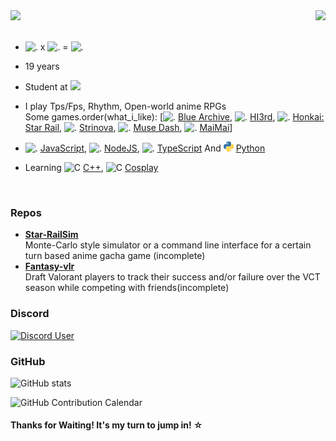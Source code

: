 <img src="https://i.imgur.com/453dqoR.png" width="auto"/>
<!-- <img src="https://i.imgur.com/hEwqxJC.png" width="200" align="right"/> -->
<img src="https://i.imgur.com/wj2Sgqd.jpeg" align="right" width="auto">
<br/>
<br/>


- <img src="https://i.imgur.com/0uMmOtD.png" alt='.' width=16/> x <img src="https://i.imgur.com/2veJXnM.png" alt='.' width=16/> = <img src="https://i.imgur.com/gpJfOGE.jpeg" alt='.' width=32/>


- 19 years

- Student at <img src="https://i.imgur.com/oePcK6e.jpeg" width='20'/>

- I play Tps/Fps, Rhythm, Open-world anime RPGs <br/> Some games.order(what_i_like):
[<img src="https://i.imgur.com/z12oSjN.jpeg" alt="." width="16" height="16"/> [Blue Archive](https://bluearchive.nexon.com/home), <img src="https://i.imgur.com/QK1E4kB.png" alt="." width="16" height="16"/> [HI3rd](https://honkaiimpact3.hoyoverse.com), <img src="https://i.imgur.com/qbjSWml.png" alt="." width="16" height="16"/> [Honkai: Star Rail](https://hsr.hoyoverse.com), <img src="https://pbs.twimg.com/profile_images/1836977257577115648/BS3_pwdX_400x400.png" alt="." width="16" height="16"/> [Strinova](https://www.strinova.com/), <img src="https://i.imgur.com/E7EUUH3.png" alt="." width="16" height="16"/> [Muse Dash](https://store.steampowered.com/app/774171/Muse_Dash/),  <img src="https://static.wikia.nocookie.net/fictionalcrossover/images/1/13/Maimai_Logo.png/revision/latest?cb=20240513051322" alt="." width="auto" height="16"/> [MaiMai](https://maimai.sega.com/)]


- <img src="https://i.imgur.com/Xjb867j.png" alt="." width="16" height="16"/> [JavaScript](https://www.javascript.com/), <img src="https://i.imgur.com/eZxBcrA.png" alt="." width="16" height="16"/> [NodeJS](https://nodejs.org/), <img src="https://www.typescriptlang.org/favicon-32x32.png" alt="." width="16" height="16"/> [TypeScript](https://www.typescriptlang.org/) And <img src="https://raw.githubusercontent.com/brand-icons/brands/66a515d0afc1bdf9cd308a9ae8d85e1bd23a4d97/icons/color/python.svg" alt="." width="16" height="16"/> [Python](https://www.python.org/)


- Learning <img src="https://simpleicons.org/icons/cplusplus.svg" alt="C" width="16" height="16"/> [C++](https://en.cppreference.com/w/cpp/language), <img src="https://simpleicons.org/icons/c.svg" alt="C" width="16" height="16"/> [C](https://en.cppreference.com/w/c/language)[osplay](https://www.instagram.com/nb.venti/)


<br/>


### Repos
- [**Star-RailSim**](https://github.com/nbVenti/starailSim) <br>
    Monte-Carlo style simulator or a command line interface for a certain turn based anime gacha game (incomplete)
- [**Fantasy-vlr**](https://github.com/nbVenti/Fantasy_vlr) <br>
    Draft Valorant players to track their success and/or failure over the VCT season while competing with friends(incomplete)


### Discord

<a href="https://discord.com/users/292454017110507520">
    <img src="https://lanyard.cnrad.dev/api/292454017110507520?showDisplayName=true&bg=E075CD&animated=true&idleMessage=You're%20not%20a%20witch,%20You're%20my%20student" alt="Discord User">
</a>


### GitHub 

![GitHub stats](https://github-readme-stats.vercel.app/api?username=nbVenti&show_icons=true&theme=cobalt)

![GitHub Contribution Calendar](https://ghchart.rshah.org/nbVenti)


#### Thanks for Waiting! It's my turn to jump in! ☆
